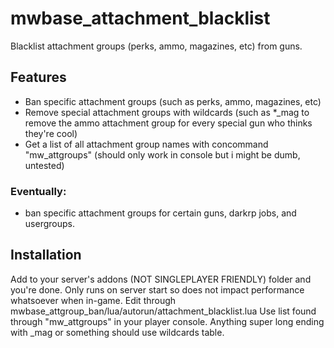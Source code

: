 # mwbase_attachment_blacklist
Blacklist attachment groups (perks, ammo, magazines, etc) from guns.

## Features
- Ban specific attachment groups (such as perks, ammo, magazines, etc)
- Remove special attachment groups with wildcards (such as *_mag to remove the ammo attachment group for every special gun who thinks they're cool)
- Get a list of all attachment group names with concommand "mw_attgroups" (should only work in console but i might be dumb, untested)

### Eventually:
- ban specific attachment groups for certain guns, darkrp jobs, and usergroups.

## Installation 
Add to your server's addons (NOT SINGLEPLAYER FRIENDLY) folder and you're done. Only runs on server start so does not impact performance whatsoever when in-game. 
Edit through mwbase_attgroup_ban/lua/autorun/attachment_blacklist.lua
Use list found through "mw_attgroups" in your player console. Anything super long ending with _mag or something should use wildcards table.
